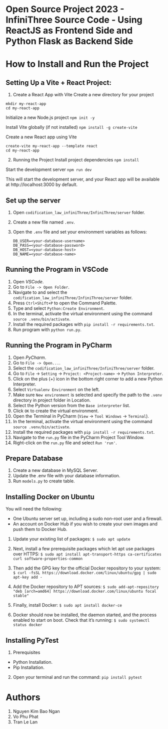 # Open Source Project 2023 - InfiniThree Source Code - Using ReactJS as Frontend Side and Python Flask as Backend Side

# How to Install and Run the Project

## Setting Up a Vite + React Project:
1. Create a React App with Vite
Create a new directory for your project
```
mkdir my-react-app
cd my-react-app
```

Initialize a new Node.js project `npm init -y`

Install Vite globally (if not installed) `npm install -g create-vite`

Create a new React app using Vite
```
create-vite my-react-app --template react
cd my-react-app
```

2. Running the Project
Install project dependencies `npm install`

Start the development server `npm run dev`

This will start the development server, and your React app will be available at http://localhost:3000 by default.

## Set up the server
  1. Open `codification_law_infiniThree/InfiniThree/server` folder.
  2. Create a new file named `.env`.
  3. Open the `.env` file and set your environment variables as follows:
       
       ```
       DB_USER=<your-database-username>
       DB_PASS=<your-database-password>
       DB_HOST=<your-database-host>
       DB_NAME=<your-database-name>
       ```
  
## Running the Program in VSCode
  1. Open *VSCode*.
  2. Go to `File -> Open Folder`.
  3. Navigate to and select the `codification_law_infiniThree/InfiniThree/server` folder.
  4. Press `Ctrl+Shift+P` to open the Command Palette.
  5. Type and select `Python:Create Environment`.
  6. In the terminal, activate the virtual environment using the command `source .venv/bin/activate`.
  7. Install the required packages with `pip install -r requirements.txt`.
  8. Run program with `python run.py`.
  
## Running the Program in PyCharm
  1. Open *PyCharm*.
  2. Go to `File -> Open...`.
  3. Select the `codification_law_infiniThree/InfiniThree/server` folder.
  4. Go to `File` -> `Setting` -> `Project: <Project-name>` -> `Python Interpreter`.
  5. Click on the plus (+) icon in the bottom right corner to add a new Python Interpreter.
  6. Select `Virtualenv Environment` on the left.
  7. Make sure `New environment` is selected and specify the path to the `.venv` directory in project folder in Location.
  8. Select the Python version from the `Base interpreter` list.
  9. Click `OK` to create the virtual environment.
  10. Open the Terminal in PyCharm (`View` -> `Tool Windows` -> `Terminal`).
  11. In the terminal, activate the virtual environment using the command `source .venv/bin/activate`.
  12. Install the required packages with `pip install -r requirements.txt`.
  13. Navigate to the `run.py` file in the PyCharm Project Tool Window.
  14. Right-click on the `run.py` file and select `Run 'run'`.
    
## Prepare Database
  1. Create a new database in MySQL Server.
  2. Update the .env file with your database information.
  3. Run `models.py` to create table.

## Installing Docker on Ubuntu 

You will need the following:
- One Ubuntu server set up, including a sudo non-root user and a firewall.
- An account on Docker Hub if you wish to create your own images and push them to Docker Hub.

1. Update your existing list of packages: `$ sudo apt update`

2. Next, install a few prerequisite packages which let apt use packages over HTTPS: `$ sudo apt install apt-transport-https ca-certificates curl software-properties-common`

3. Then add the GPG key for the official Docker repository to your system: `$ curl -fsSL https://download.docker.com/linux/ubuntu/gpg | sudo apt-key add -`

4. Add the Docker repository to APT sources: `$ sudo add-apt-repository "deb [arch=amd64] https://download.docker.com/linux/ubuntu focal stable"`

5. Finally, install Docker: `$ sudo apt install docker-ce`

6. Docker should now be installed, the daemon started, and the process enabled to start on boot. Check that it’s running: `$ sudo systemctl status docker`

## Installing PyTest

1. Prerequisites

- Python Installation.
- Pip Installation.

2. Open your terminal and run the command: `pip install pytest`

# Authors
  1. Nguyen Kim Bao Ngan
  2. Vo Phu Phat
  3. Tran Le Lan
